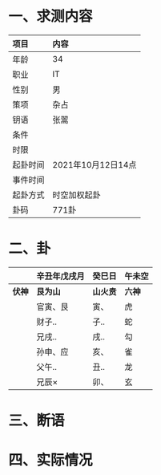 # 一、求测内容
|项目|内容|
|:-|:-|
|年龄|34|
|职业|IT|
|性别|男|
|策项|杂占|
|钥语|张翯|
|条件||
|时限||
|起卦时间|2021年10月12日14点|
|事件时间||
|起卦方式|时空加权起卦|
|卦码|771卦|

# 二、卦
||辛丑年戊戌月|癸巳日|午未空|
|:-|:-|:-|:-|
|**伏神**|**艮为山**|**山火贲**|**六神**|
||官寅、艮|寅、|虎|
||财子..|子..|蛇|
||兄戌..|戌..|勾|
||孙申、应|亥、|雀|
||父午..|丑..|龙|
||兄辰×|卯、|玄|


# 三、断语

# 四、实际情况